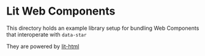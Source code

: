 # Lit Web Components

This directory holds an example library setup for bundling Web Components that interoperate with `data-star`

They are powered by [lit-html](https://lit.dev/)